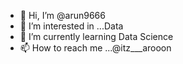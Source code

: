 - 👋 Hi, I’m @arun9666
- 👀 I’m interested in ...Data
- 🌱 I’m currently learning Data Science
- 📫 How to reach me ...@itz___arooon

<!---
arun9666/arun9666 is a ✨ special ✨ repository because its `README.md` (this file) appears on your GitHub profile.
You can click the Preview link to take a look at your changes.
--->
